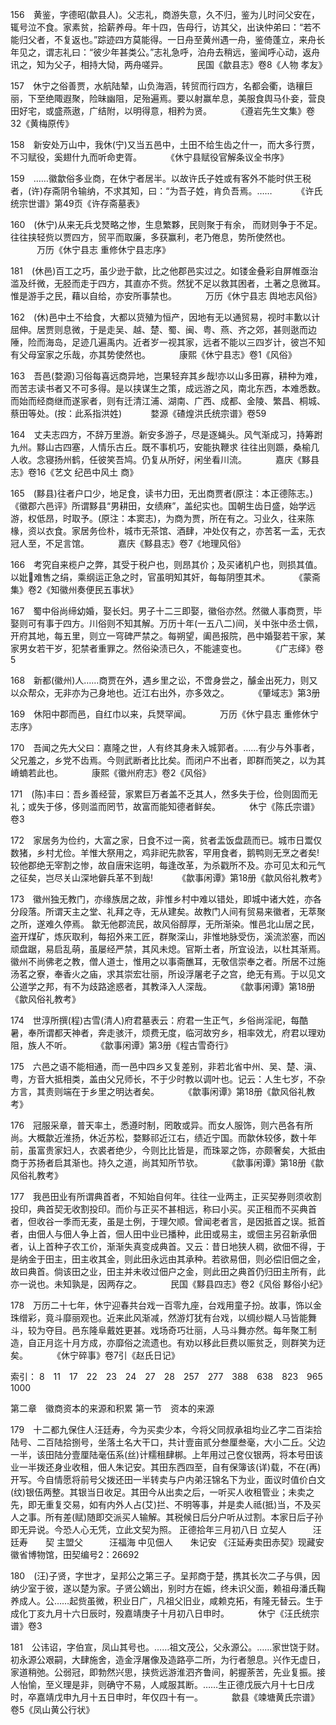 <!-- { "loadSidebar": true } -->
156　黄鉴，字德昭(歙县人)。父志礼，商游失意，久不归，鉴为儿时问父安在，辄号泣不食。家素贫，拾薪养母。年十四，告母行，访其父，出诀仲弟曰：“若不能归父者，不复返也。”踪迹四方莫能得。一日舟至黄州遇一舟，鉴倚蓬立，来舟长年见之，谓志礼曰：“彼少年甚类公。”志礼急呼，泊舟去稍远，鉴闻呼心动，返舟讯之，知为父子，相持大恸，两舟嗟异。
　　　民国《歙县志》卷8《人物 孝友》

157　休宁之俗善贾，水航陆辇，山负海涵，转贸而行四方，名都会衢，诰穰巨丽，下至绝陬遐聚，险昧幽阻，足殆遍焉。要以射赢牟息，美服食舆马仆妾，营良田好宅，或盛燕遨，广结附，以明得意，相矜为贤。
　　　《遵岩先生文集》卷32《黄梅原传》

158　新安处万山中，我休(宁)又当五邑中，土田不给生齿之什一，而大多行贾，不习赋役，奚翅什九而听命吏胥。
　　　《休宁县赋役官解条议全书序》

159　……徽歙俗多业商，在休宁者居半。以故许氏子姓或有客外不能时供王税者，(许)存斋阴令输纳，不求其知，曰：“为吾子姓，肯负吾焉。……
　　　《许氏统宗世谱》第49页《许存斋墓表》

160　(休宁)从来无兵戈燹略之惨，生息繁夥，民则聚于有余， 而财则争于不足。往往挟轻赀以贾四方，贸平而取廉，多获赢利，老乃倦息，势所使然也。
　　　万历《休宁县志 重修休宁县志序》

181　(休邑)百工之巧，虽少逊于歙，比之他郡邑实过之。如镂金叠彩自屏帷亟治滥及纤微，无胫而走于四方，其直亦不赀。然犹不足以救其困者，土著之息微耳。惟是游手之民，藉以自给，亦安所事禁也。
　　　万历《休宁县志 舆地志风俗》

162　(休)邑中土不给食，大都以货殖为恒产，因地有无以通贸易，视时丰歉以计屈伸。居贾则息微，于是走吴、越、楚、蜀、闽、粤、燕、齐之郊，甚则逖而边陲，险而海岛，足迹几遍禹内。近者岁一视其家，远者不能以三四岁计，彼岂不知有父母室家之乐哉，亦其势使然也。
　　　康熙《休宁县志》卷1《风俗》

163　吾邑(婺源)习俗每喜远商异地，岂果轻弃其乡哉!亦以山多田寡，耕种为难，而苦志读书者又不可多得。是以挟谋生之策，成远游之风，南北东西，本难悉数。而始而经商继而遂家者，则有迁清江浦、湖南、广西、成都、金陵、繁昌、桐城、蔡田等处。(按：此系指洪姓)
　　　婺源《碴煌洪氏统宗谱》卷59

164　丈夫志四方，不辞万里游。新安多游子，尽是逐蝇头。风气渐成习，持筹跗九州。黟山古四塞，人情乐古丘。既不事机巧，安能执鞭求 往往出则踬，桑榆几人收。念寝扬州鹤，任彼笑吾鸠。仍复从所好，闲坐看川流。
　　　嘉庆《黟县志》卷16《艺文 纪邑中风土 商》

165　(黟县)往者户口少，地足食，读书力田，无出商贾者(原注：本正德陈志。)《徽郡六邑评》所谓黟县“男耕田，女绩麻”，盖纪实也。国朝生齿日盛，始学远游，权低昂，时取予。(原注：本窦志)，为商为贾，所在有之。习业久，往来陈椽，资以衣食。家居务俭朴，城市无茶馆、酒肆，冲处仅有之，亦苦茗一盂，无衣冠人至，不足言馆。
　　　嘉庆《黟县志》卷7《地理风俗》

166　考究自来榄户之弊，其受于税户也，则昂其价；及买诸机户也，则损其值。以妣难售之绢，乘纲运正急之时，官虽明知其奸，每每阴堕其术。
　　　《蒙斋集》卷2《知徽州奏便民五事状》

167　蜀中俗尚缔幼婚，娶长妇。男子十二三即娶，徽俗亦然。然徽人事商贾，毕娶则可有事于四方。川俗则不知其解。万历十年(一五八二)间，关中张中丞士佩，开府其地，每五里，则立一穹碑严禁之。每朔望，阖邑报院，邑中婚娶若干家，某家男女若干岁，犯禁者重罪之。然俗染渍已久，不能遽变也。
　　　《广志绎》卷5

168　新都(徽州)人……商贾在外，遇乡里之讼，不啻身尝之，醵金出死力，则又以众帮众，无非亦为己身地也。近江右出外，亦多效之。
　　　《肇域志》第3册

169　休阳中郡而邑，自红巾以来，兵燹罕闻。
　　　万历《休宁县志 重修休宁志序》

170　吾闻之先大父曰：嘉隆之世，人有终其身未入城郭者。……有少与外事者，父兄羞之，乡党不齿焉。今则武断者比比矣。而闭户不出者，即群而笑之，以为其嵴蝻若此也。
　　　康熙《徽州府志》卷2《风俗》

171　(陈)丰曰：吾乡善经营，家累巨万者盖不乏其人，然多失于俭，俭则固而无礼；或失于侈，侈则滥而罔节，故富而能知德者鲜矣。
　　　休宁《陈氏宗谱》卷3

172　家居务为俭约，大富之家，日食不过一脔，贫者盂饭盘蔬而已。城市日鬻仅数猪，乡村尤俭。羊惟大祭用之，鸡非祀先款客，罕用食者，鹅鸭则无烹之者矣!较他郡绝无宰割之惨，故自唐宋迄明，每逢改革，为杀戳所不及。亦可见太和元气之征矣，岂尽关山深地僻兵革不到哉!
　　　《歙事闲谭》第18册《歙风俗礼教考》

173　徽州独无教门，亦缘族居之故，非惟乡村中难以错处，即城中诸大姓，亦各分段落。所谓天主之堂、礼拜之寺，无从建矣。故教门人间有贸易来徽者，无萃聚之所，遂难久停焉。
歙无他郡流民，故风俗醇厚，无所渐染。惟邑北山居之民，盗开煤矿，炼灰取利，每招外来工匠，群聚深山，非惟地脉受伤，溪流淤塞，而凶顽盘踞，易启乱萌，虽屡经严禁，其风未熄。官斯土者，所宜设法，以杜其渐焉。
徽州不尚佛老之教，僧人道士，惟用之以事斋醮耳，无敬信崇奉之者。所居不过施汤茗之寮，奉香火之庙，求其崇宏壮丽，所设浮屠老子之宫，绝无有焉。于以见文公道学之邦，有不为歧路途惑者，其教泽入人深哉。
　　　《歙事闲谭》第18册《歙风俗礼教考》

174　世淳所撰(程)古雪(清人)府君墓表云：府君一生正气，乡俗尚淫祀，每酷暑，奉所谓都天神者，奔走骇汗，烦费无度，临河故穷乡，相率效尤，府君以理劝阻，族人不听。
　　　《歙事闲谭》第3册《程古雪奇行》

175　六邑之语不能相通，而一邑中四乡又复差别，非若北省中州、吴、楚、滇、粤，方音大抵相类，盖由父兄师长，不于少时教以调叶也。记云：人生七岁，不杂方言，其责则端在于乡里之明达者矣。
　　　《歙事闲谭》第18册《歙风俗礼教考》

176　冠服采章，普天率土，悉遵时制，罔敢或异。而女人服饰，则六邑各有所尚。大概歙近淮扬，休近苏松，婺黟祁近江右，绩近宁国。而歙休较侈，数十年前，虽富贵家妇人，衣裘者绝少，今则比比皆是，而珠翠之饰，亦颇奢矣，大抵由商于苏扬者启其渐也。持久之道，尚其知所节欤。
　　　《歙事闲谭》第18册《歙风俗礼教考》

177　我邑田业有所谓典首者，不知始自何年。往往一业两主，正买契券则须收割投印，典首契无收割投印。而价与正买不甚相远，称曰小买。买正租而不买典首者，但收谷一季而无麦，虽是土例，于理欠顺。曾闻老者言，是因抵首之误。抵首者，由佃人与佃人争上首，佃人田中业已播种，此田或易主，或佃主另召新承佃者，认上首种子农工价，渐渐失真变成典首。又云：昔日地狭人稠，欲佃不得，于是纳金于田主，田主收其金，则此田永远由其承种。若欲易佃，则必偿旧佃之金，故曰典首。倘该田之业，田主并未收过佃户之金，则此田之典首仍归田主所有，此亦一说也。未知孰是，因两存之。
　　　民国《黟县四志》卷2《风俗 黟俗小纪》

178　万历二十七年，休宁迎春共台戏一百零九座，台戏用童子扮。故事，饰以金珠缯彩，竟斗靡丽观也。近来此风渐减，然游灯犹有台戏，以绸纱糊人马皆能舞斗，较为夺目。邑东隆阜戴姓更甚。戏场奇巧壮丽，人马斗舞亦然。每年聚工制造，自正月迄十月方成，亦靡俗之流遗也。有劝以移此巨费以赈贫乏，则群笑为迂矣。
　　　《休宁碎事》卷7引《赵氏日记》

索引：
8　11　17　22　23　24　27　28　257　277　388　638　823　965　1000

 

第二章　徽商资本的来源和积累
第一节　资本的来源

179　十二都九保住人汪廷寿，今为买卖少本，今将父同叔承祖均业乙字二百柒拾陆号、二百陆拾捌号，坐落土名大干口，共计壹亩贰分叁厘叁毫，大小二丘。父边一半，该田陆分壹厘陆毫伍系(丝)计糯租肆梆。上年用过己奁仪银两，将本号田该业一半拨还身业收租，佃人朱记安。其田东西四至，自有保簿该(详)载，不在(再)开写。今自情愿将前号父拨还田一半转卖与户内弟汪锦名下为业，面议时值价白文(纹)银伍两整。其银当日收足。其田今从出卖之后，一听买人收租管业；未卖之先，即无重复交易，如有内外人占(艾)拦、不明等事，并是卖人祗(抵)当，不及买人之事。所有差(赋)随即交派买人输解。其税候日后分户听从过割。本家日后子孙即无异说。今恐人心无凭，立此文契为照。
正德拾年三月初八日
立契人　　　汪廷寿　　契
主盟父　　　汪福海
中见佃人　　朱记安
《汪延寿卖田赤契》现藏安徽省博物馆，田契编号2：26692

180　(汪)子贤，字世才，呈邦公之第三子。呈邦商于楚，携其长次二子与俱，因纳少室于彼，遂以楚为家。子贤公嫡出，别时方在娠，终未识父面，赖祖母潘氏鞠养成人。公……起赀虽微，积业日广，凡祖父旧业，咸赖克拓，有隆无替云。生于成化丁亥九月十六日辰时，殁嘉靖庚子十月初八日申时。
　　　休宁《汪氏统宗谱》卷3

181　公讳诏，字伯宣，凤山其号也。……祖文茂公，父永源公。……家世饶于财。初永源公艰嗣，大肆施舍，造金浮屠像及造路亭二所，为行者憩息。兴作无虚日，家道稍弛。公弱冠，即勃然兴思，挟赀远游淮泗齐鲁间，躬握荼苦，先业复振。接人怡愉，至义理是非，则确守不易，人咸服其断。……生正德戊辰六月十七日戌时，卒嘉靖戊申九月十五日申时，年仅四十有一。
　　　歙县《竦塘黄氏宗谱》卷5《凤山黄公行状》

